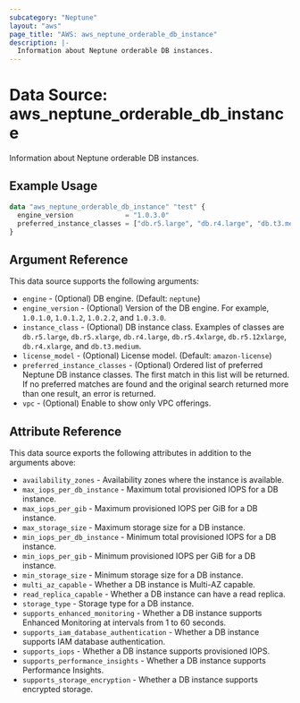 ```yaml
---
subcategory: "Neptune"
layout: "aws"
page_title: "AWS: aws_neptune_orderable_db_instance"
description: |-
  Information about Neptune orderable DB instances.
---
```


# Data Source: aws_neptune_orderable_db_instance

Information about Neptune orderable DB instances.

## Example Usage

```terraform
data "aws_neptune_orderable_db_instance" "test" {
  engine_version             = "1.0.3.0"
  preferred_instance_classes = ["db.r5.large", "db.r4.large", "db.t3.medium"]
}
```

## Argument Reference

This data source supports the following arguments:

* `engine` - (Optional) DB engine. (Default: `neptune`)
* `engine_version` - (Optional) Version of the DB engine. For example, `1.0.1.0`, `1.0.1.2`, `1.0.2.2`, and `1.0.3.0`.
* `instance_class` - (Optional) DB instance class. Examples of classes are `db.r5.large`, `db.r5.xlarge`, `db.r4.large`, `db.r5.4xlarge`, `db.r5.12xlarge`, `db.r4.xlarge`, and `db.t3.medium`.
* `license_model` - (Optional) License model. (Default: `amazon-license`)
* `preferred_instance_classes` - (Optional) Ordered list of preferred Neptune DB instance classes. The first match in this list will be returned. If no preferred matches are found and the original search returned more than one result, an error is returned.
* `vpc` - (Optional) Enable to show only VPC offerings.

## Attribute Reference

This data source exports the following attributes in addition to the arguments above:

* `availability_zones` - Availability zones where the instance is available.
* `max_iops_per_db_instance` - Maximum total provisioned IOPS for a DB instance.
* `max_iops_per_gib` - Maximum provisioned IOPS per GiB for a DB instance.
* `max_storage_size` - Maximum storage size for a DB instance.
* `min_iops_per_db_instance` - Minimum total provisioned IOPS for a DB instance.
* `min_iops_per_gib` - Minimum provisioned IOPS per GiB for a DB instance.
* `min_storage_size` - Minimum storage size for a DB instance.
* `multi_az_capable` - Whether a DB instance is Multi-AZ capable.
* `read_replica_capable` - Whether a DB instance can have a read replica.
* `storage_type` - Storage type for a DB instance.
* `supports_enhanced_monitoring` - Whether a DB instance supports Enhanced Monitoring at intervals from 1 to 60 seconds.
* `supports_iam_database_authentication` - Whether a DB instance supports IAM database authentication.
* `supports_iops` - Whether a DB instance supports provisioned IOPS.
* `supports_performance_insights` - Whether a DB instance supports Performance Insights.
* `supports_storage_encryption` - Whether a DB instance supports encrypted storage.
